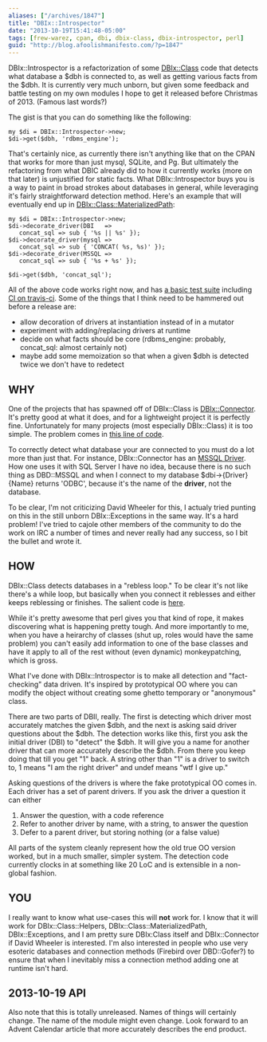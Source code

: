 ```yaml
---
aliases: ["/archives/1847"]
title: "DBIx::Introspector"
date: "2013-10-19T15:41:48-05:00"
tags: [frew-warez, cpan, dbi, dbix-class, dbix-introspector, perl]
guid: "http://blog.afoolishmanifesto.com/?p=1847"
---
```

DBIx::Introspector is a refactorization of some [DBIx::Class](https://metacpan.org/module/RIBASUSHI/DBIx-Class-0.08250/lib/DBIx/Class.pm) code that detects what database a $dbh is connected to, as well as getting various facts from the $dbh. It is currently very much unborn, but given some feedback and battle testing on my own modules I hope to get it released before Christmas of 2013. (Famous last words?)

The gist is that you can do something like the following:

    my $di = DBIx::Introspector->new;
    $di->get($dbh, 'rdbms_engine');

That's certainly nice, as currently there isn't anything like that on the CPAN that works for more than just mysql, SQLite, and Pg. But ultimately the refactoring from what DBIC already did to how it currently works (more on that later) is unjustified for static facts. What DBIx::Introspector buys you is a way to paint in broad strokes about databases in general, while leveraging it's fairly straightforward detection method. Here's an example that will eventually end up in [DBIx::Class::MaterializedPath](https://metacpan.org/module/DBIx::Class::MaterializedPath):

    my $di = DBIx::Introspector->new;
    $di->decorate_driver(DBI   =>
       concat_sql => sub { '%s || %s' });
    $di->decorate_driver(mysql =>
       concat_sql => sub { 'CONCAT( %s, %s)' });
    $di->decorate_driver(MSSQL =>
       concat_sql => sub { '%s + %s' });

    $di->get($dbh, 'concat_sql');

All of the above code works right now, and has [a basic test suite](https://github.com/frioux/DBIx-Introspector/tree/13bd4629a9ec456f50e19999433b1be8cc479389/t) including [CI on travis-ci](https://travis-ci.org/frioux/DBIx-Introspector/builds). Some of the things that I think need to be hammered out before a release are:

- allow decoration of drivers at instantiation instead of in a mutator
- experiment with adding/replacing drivers at runtime
- decide on what facts should be core (rdbms\_engine: probably, concat\_sql: almost certainly not)
- maybe add some memoization so that when a given $dbh is detected twice we don't have to redetect

## WHY

One of the projects that has spawned off of DBIx::Class is [DBIx::Connector](https://metacpan.org/module/DBIx::Connector). It's pretty good at what it does, and for a lightweight project it is perfectly fine. Unfortunately for many projects (most especially DBIx::Class) it is too simple. The problem comes in [this line of code](https://metacpan.org/source/DWHEELER/DBIx-Connector-0.53/lib/DBIx/Connector.pm#L59).

To correctly detect what database your are connected to you must do a lot more than just that. For instance, DBIx::Connector has an [MSSQL Driver](https://metacpan.org/module/DBIx::Connector::Driver::MSSQL). How one uses it with SQL Server I have no idea, because there is no such thing as DBD::MSSQL and when I connect to my database $dbi->\{Driver\}\{Name\} returns 'ODBC', because it's the name of the **driver**, not the database.

To be clear, I'm not criticizing David Wheeler for this, I actualy tried punting on this in the still unborn DBIx::Exceptions in the same way. It's a hard problem! I've tried to cajole other members of the community to do the work on IRC a number of times and never really had any success, so I bit the bullet and wrote it.

## HOW

DBIx::Class detects databases in a "rebless loop." To be clear it's not like there's a while loop, but basically when you connect it reblesses and either keeps reblessing or finishes. The salient code is [here](https://metacpan.org/source/RIBASUSHI/DBIx-Class-0.08250/lib/DBIx/Class/Storage/DBI.pm#L1233).

While it's pretty awesome that perl gives you that kind of rope, it makes discovering what is happening pretty tough. And more importantly to me, when you have a heirarchy of classes (shut up, roles would have the same problem) you can't easily add information to one of the base classes and have it apply to all of the rest without (even dynamic) monkeypatching, which is gross.

What I've done with DBIx::Introspector is to make all detection and "fact-checking" data driven. It's inspired by prototypical OO where you can modify the object without creating some ghetto temporary or "anonymous" class.

There are two parts of DBII, really. The first is detecting which driver most accurately matches the given $dbh, and the next is asking said driver questions about the $dbh. The detection works like this, first you ask the initial driver (DBI) to "detect" the $dbh. It will give you a name for another driver that can more accurately describe the $dbh. From there you keep doing that till you get "1" back. A string other than "1" is a driver to switch to, 1 means "I am the right driver" and undef means "wtf I give up."

Asking questions of the drivers is where the fake prototypical OO comes in. Each driver has a set of parent drivers. If you ask the driver a question it can either

1. Answer the question, with a code reference
2. Refer to another driver by name, with a string, to answer the question
3. Defer to a parent driver, but storing nothing (or a false value)

All parts of the system cleanly represent how the old true OO version worked, but in a much smaller, simpler system. The detection code currently clocks in at something like 20 LoC and is extensible in a non-global fashion.

## YOU

I really want to know what use-cases this will **not** work for. I know that it will work for DBIx::Class::Helpers, DBIx::Class::MaterializedPath, DBIx::Exceptions, and I am pretty sure DBIx:Class itself and DBIx::Connector if David Wheeler is interested. I'm also interested in people who use very esoteric databases and connection methods (Firebird over DBD::Gofer?) to ensure that when I inevitably miss a connection method adding one at runtime isn't hard.

## 2013-10-19 API

Also note that this is totally unreleased. Names of things will certainly change. The name of the module might even change. Look forward to an Advent Calendar article that more accurately describes the end product.
